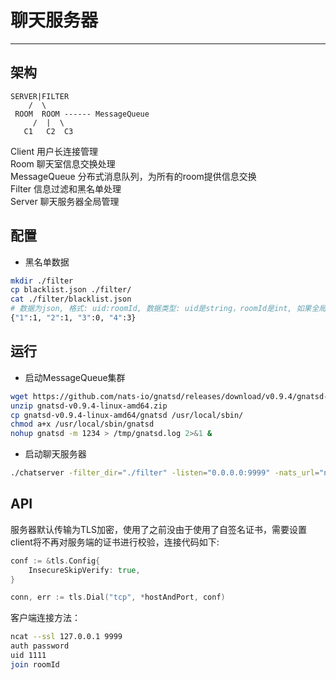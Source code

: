 # 聊天服务器
---

## 架构

```
SERVER|FILTER
    /  \
 ROOM  ROOM ------ MessageQueue
     /  |  \
   C1   C2  C3
```

Client 用户长连接管理  
Room 聊天室信息交换处理  
MessageQueue 分布式消息队列，为所有的room提供信息交换  
Filter 信息过滤和黑名单处理  
Server 聊天服务器全局管理  

## 配置
- 黑名单数据

```bash
mkdir ./filter
cp blacklist.json ./filter/
cat ./filter/blacklist.json
# 数据为json, 格式: uid:roomId, 数据类型: uid是string，roomId是int, 如果全局禁言，则roomId为0
{"1":1, "2":1, "3":0, "4":3}
```

## 运行
- 启动MessageQueue集群

```bash
wget https://github.com/nats-io/gnatsd/releases/download/v0.9.4/gnatsd-v0.9.4-linux-amd64.zip
unzip gnatsd-v0.9.4-linux-amd64.zip
cp gnatsd-v0.9.4-linux-amd64/gnatsd /usr/local/sbin/
chmod a+x /usr/local/sbin/gnatsd
nohup gnatsd -m 1234 > /tmp/gnatsd.log 2>&1 &
```

- 启动聊天服务器

```bash
./chatserver -filter_dir="./filter" -listen="0.0.0.0:9999" -nats_url="nats://127.0.0.1:4222"
```

## API
服务器默认传输为TLS加密，使用了之前没由于使用了自签名证书，需要设置client将不再对服务端的证书进行校验，连接代码如下:
```go
conf := &tls.Config{
    InsecureSkipVerify: true,
}

conn, err := tls.Dial("tcp", *hostAndPort, conf)
```

客户端连接方法：
```bash
ncat --ssl 127.0.0.1 9999
auth password
uid 1111
join roomId
```
